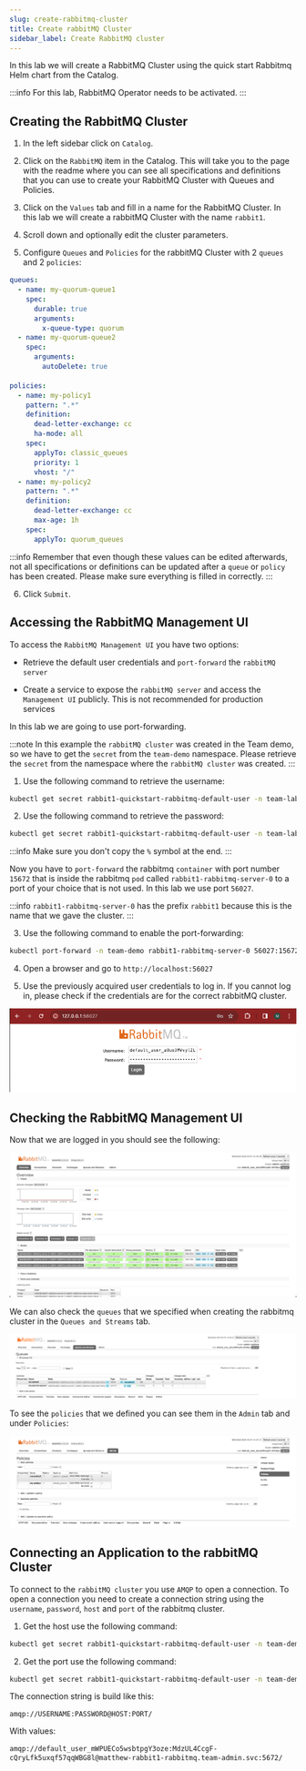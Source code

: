 ```yaml
---
slug: create-rabbitmq-cluster
title: Create rabbitMQ Cluster
sidebar_label: Create RabbitMQ cluster
---
```


In this lab we will create a RabbitMQ Cluster using the quick start Rabbitmq Helm chart from the Catalog.

:::info
For this lab, RabbitMQ Operator needs to be activated.
:::

## Creating the RabbitMQ Cluster

1. In the left sidebar click on `Catalog`.

2. Click on the `RabbitMQ` item in the Catalog. This will take you to the page with the readme where you can see all specifications and definitions that you can use to create your RabbitMQ Cluster with Queues and Policies.

3. Click on the `Values` tab and fill in a name for the RabbitMQ Cluster. In this lab we will create a rabbitMQ Cluster with the name `rabbit1`.

4. Scroll down and optionally edit the cluster parameters.

5. Configure `Queues` and `Policies` for the rabbitMQ Cluster with 2 `queues` and 2 `policies`:

```yaml
queues:
  - name: my-quorum-queue1
    spec:
      durable: true
      arguments:
        x-queue-type: quorum
  - name: my-quorum-queue2
    spec:
      arguments:
        autoDelete: true

policies:
  - name: my-policy1
    pattern: ".*"
    definition:
      dead-letter-exchange: cc
      ha-mode: all
    spec:
      applyTo: classic_queues
      priority: 1
      vhost: "/"
  - name: my-policy2
    pattern: ".*"
    definition:
      dead-letter-exchange: cc
      max-age: 1h
    spec:
      applyTo: quorum_queues
```

:::info
Remember that even though these values can be edited afterwards, not all specifications or definitions can be updated after a `queue` or `policy` has been created. Please make sure everything is filled in correctly.
:::

6. Click `Submit`.

## Accessing the RabbitMQ Management UI

To access the `RabbitMQ Management UI` you have two options:

- Retrieve the default user credentials and `port-forward` the `rabbitMQ server`

- Create a service to expose the `rabbitMQ server` and access the `Management UI` publicly. This is not recommended for production services

In this lab we are going to use port-forwarding. 

:::note
In this example the `rabbitMQ cluster` was created in the Team demo, so we have to get the `secret` from the `team-demo` namespace. Please retrieve the `secret` from the namespace where the `rabbitMQ cluster` was created.
:::

1. Use the following command to retrieve the username:

```bash
kubectl get secret rabbit1-quickstart-rabbitmq-default-user -n team-labs -o jsonpath="{.data.username}" | base64 --decode
```

2. Use the following command to retrieve the password:

```bash
kubectl get secret rabbit1-quickstart-rabbitmq-default-user -n team-labs -o jsonpath="{.data.password}" | base64 --decode
```
:::info
Make sure you don't copy the `%` symbol at the end.
:::

Now you have to `port-forward` the rabbitmq `container` with port number `15672` that is inside the rabbitmq `pod` called `rabbit1-rabbitmq-server-0` to a port of your choice that is not used. In this lab we use port `56027`.

:::info
`rabbit1-rabbitmq-server-0` has the prefix `rabbit1` because this is the name that we gave the cluster.
:::

3. Use the following command to enable the port-forwarding:

```bash
kubectl port-forward -n team-demo rabbit1-rabbitmq-server-0 56027:15672
```

4. Open a browser and go to `http://localhost:56027`

5. Use the previously acquired user credentials to log in. If you cannot log in, please check if the credentials are for the correct rabbitMQ cluster.

![Logging-in to Management UI](../../img/rabbitmq-8-logging-in.png)

## Checking the RabbitMQ Management UI

Now that we are logged in you should see the following:

![ManagementUI Overview](../../img/rabbitmq-9-management-ui.png)

We can also check the `queues` that we specified when creating the rabbitmq cluster in the `Queues and Streams` tab.

![Overview Queues](../../img/rabbitmq-10-queues.png)

To see the `policies` that we defined you can see them in the `Admin` tab and under `Policies`:

![Overview Policies](../../img/rabbitmq-11-policies.png)

## Connecting an Application to the rabbitMQ Cluster

To connect to the `rabbitMQ cluster` you use `AMQP` to open a connection. To open a connection you need to create a connection string using the `username`, `password`, `host` and `port` of the rabbitmq cluster.

1. Get the host use the following command:

```bash
kubectl get secret rabbit1-quickstart-rabbitmq-default-user -n team-demo -o jsonpath="{.data.host}" | base64 --decode
```

2. Get the port use the following command:

```bash
kubectl get secret rabbit1-quickstart-rabbitmq-default-user -n team-demo -o jsonpath="{.data.port}" | base64 --decode
```

The connection string is build like this:

```
amqp://USERNAME:PASSWORD@HOST:PORT/
```

With values:

```
amqp://default_user_mWPUECo5wsbtpgY3oze:MdzUL4CcgF-cQryLfk5uxqf57qqWBG8l@matthew-rabbit1-rabbitmq.team-admin.svc:5672/
```
